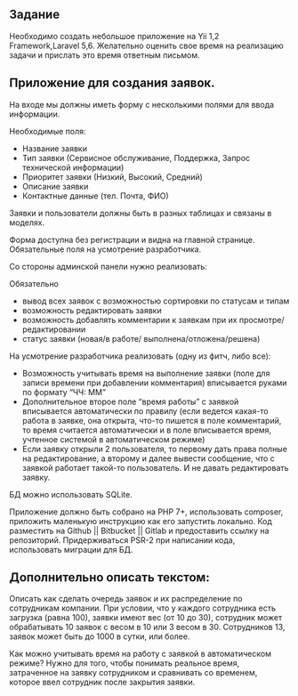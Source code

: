 ## Задание

Необходимо создать небольшое приложение на Yii 1,2 Framework,Laravel 5,6. Желательно оценить свое время на реализацию задачи и прислать это время ответным письмом.

## Приложение для создания заявок. 

На входе мы должны иметь форму с несколькими полями для ввода информации.

Необходимые поля:

- Название заявки
- Тип заявки (Сервисное обслуживание, Поддержка, Запрос технической информации)
- Приоритет заявки (Низкий, Высокий, Средний)
- Описание заявки
- Контактные данные (тел. Почта, ФИО) 

Заявки и пользователи должны быть в разных таблицах и связаны в моделях.

Форма доступна без регистрации и видна на главной странице. Обязательные поля на усмотрение разработчика.

Со стороны админской панели нужно реализовать:

Обязательно

- вывод всех заявок с возможностью сортировки по статусам и типам
- возможность редактировать заявки
- возможность добавлять комментарии к заявкам при их просмотре/редактировании
- статус заявки (новая/в работе/ выполнена/отложена/решена)

На усмотрение разработчика реализовать (одну из фитч, либо все):

- Возможность учитывать время на выполнение заявки (поле для записи времени при добавлении комментария) вписывается руками по формату “ЧЧ: ММ”
- Дополнительное второе поле “время работы” с заявкой вписывается автоматически по правилу (если ведется какая-то работа в заявке, она открыта, что-то пишется в поле комментарий, то время считается автоматически и в поле вписывается время, учтенное системой в автоматическом режиме)
- Если заявку открыли 2 пользователя, то первому дать права полные на редактирование, а второму и далее вывести сообщение, что с заявкой работает такой-то пользователь. И не давать редактировать заявку.

БД можно использовать SQLite.

Приложение должно быть собрано на PHP 7+, использовать composer, приложить маленькую инструкцию как его запустить локально. Код разместить на Github || Bitbucket || Gitlab и предоставить ссылку на репозиторий. Придерживаться PSR-2 при написании кода, использовать миграции для БД.


## Дополнительно описать текстом: 

Описать как сделать очередь заявок и их распределение по сотрудникам компании. При условии, что у каждого сотрудника есть загрузка (равна 100), заявки имеют вес (от 10 до 30), сотрудник может обрабатывать 10 заявок с весом в 10 или 3 весом в 30. Сотрудников 13, заявок может быть до 1000 в сутки, или более.

Как можно учитывать время на работу с заявкой в автоматическом режиме? Нужно для того, чтобы понимать реальное время, затраченное на заявку сотрудником и сравнивать со временем, которое ввел сотрудник после закрытия заявки.


